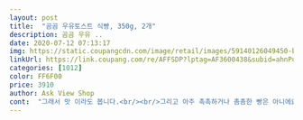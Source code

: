 ```yaml
---
layout: post 
title:  "곰곰 우유토스트 식빵, 350g, 2개" 
description: 곰곰 우유 ..
date: 2020-07-12 07:13:17 
img: https://static.coupangcdn.com/image/retail/images/59140126049450-bbf3e3c2-0a48-4fd7-9bf7-3c4743fa19fa.jpg 
linkUrl: https://link.coupang.com/re/AFFSDP?lptag=AF3600438&subid=ahnPublicAsk&pageKey=1625011796&itemId=2772460345&vendorItemId=70762285872&traceid=V0-113-3bb3d0ad6aa74deb 
categories: [1012] 
color: FF6F00 
price: 3910 
author: Ask View Shop 
cont:  "그래서 맛 이라도 봅니다.<br/><br/>그리고 아주 촉촉하거나 촘촘한 빵은 아니에요, 사실 그런 식빵은 그냥 잼 발라서 먹기가 좋고 토스트 하기엔 좋지 않거든요 그래서 요 곰곰 식빵이 토스트 하기에 좋은 식빵이라고 적혀있는 것 같아요<br/>내일 아침에 먹으려고 했는데 지금 티비보면서 계속 뜯어먹고 있어요ㅋㅋㅋㅋㅋ<br/>내일 토스트 해먹을 생각에 넘나 행복합니닷<br/>너무 맛있어요ㅠㅠㅠㅠㅠ 역시 믿고 사는 곰곰이지요!<br/>넘넘 촉촉하구요, 저는 테두리라고 하나요? 남들은 버리는 부분ㅋㅋㅋ좋아하는데 진짜 역대급으로 젤 맛있어요<br/>다음 신선 식품 구매시 이것도 구매각 입니다.<br/><br/>딸기쨈 살짝 바르고 치즈만 한장 올려 반으로 접어서 한입 ㅋ<br/>로켓세권에 살아서 행복해욧,, 다들 촉촉 축복받으세요ㅎㅎㅎㅎ<br/>마지막 부분의 한장만 덩그러니 남아 있네요.<br/><br/>배가 배가고파서인지 맛이 좋네요.<br/><br/>별로 기대안하고 밖에 나가기 싫어서 그냥 주문 했는데<br/>신라호텔 식빵, 연남동 뭐 유명한 식빵 등등 많이 먹어봤고 앞으로도 쭉 먹을 생각이에요 ㅋㅋㅋㅋㅋ 그래서 곰곰 식빵이 어떨지 너무 궁금했어요 <br/> -<br/> -<br/>아침에 도착한거 보고 일하고 집에 와보니<br/>예.<br/>.<br/>빵순이입니다.<br/>.<br/>엣헴.<br/>.<br/>ㅋㅋㅋ그래서 여러가지 식빵 많이 먹어봤어요<br/>우선 저렴한 가격에 비해서 두꺼워요, 그래서 토스트 하기 딱 좋은 두께더라구요<br/>저는 모든 식품과 물건은 곰곰으로 구매해욯ㅎㅎ 실패한 적이 없거든요<br/>전 오늘 시간이 없어서 그냥 딸기잼이랑 우유랑 먹었는데 맛있었어요ㅠㅠ 이 가격이 이정도 촉촉함이라면 아침에 한 쪽 씩 잼이랑 먹기에 좋을 것 같아요, 물론 전 기본 2장이에요 껄껄<br/>제과점 식빵과 다른점은 제과점 식빵이 좀더 부드럽네요.<br/><br/>토스트 해먹고 싶어서 식빵 찾다보니 새로 나와서 주문해봤는데, 이번에도 성공입니당<br/>하나도 안딱딱하고 달콤해요!!!! 꺅<br/>허 맛있네요.<br/><br/>" 
---
```


